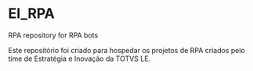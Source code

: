 # EI_RPA
RPA repository for RPA bots

Este repositório foi criado para hospedar os projetos de RPA criados pelo time de Estratégia e Inovação da TOTVS LE.

